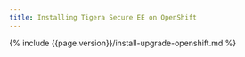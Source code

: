 ```yaml
---
title: Installing Tigera Secure EE on OpenShift
---
```


{% include {{page.version}}/install-upgrade-openshift.md %}
